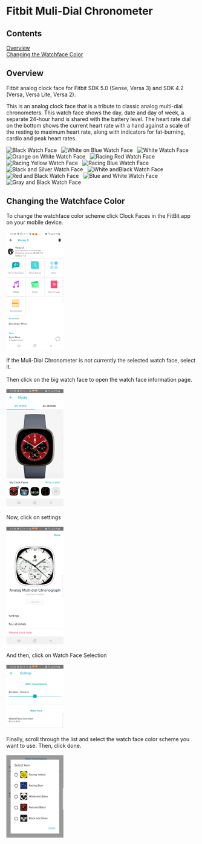 # Fitbit Muli-Dial Chronometer

## Contents
[Overview](#overview)  
[Changing the Watchface Color](#changing-the-watchface-color)

## Overview

Fitbit analog clock face for Fitbit SDK 5.0 (Sense, Versa 3) and SDK 4.2 (Versa, Versa Lite, Versa 2).

This is an analog clock face that is a tribute to classic analog
multi-dial chronometers. This watch face shows the day, date and day of week,
a separate 24-hour hand is shared with the battery level. The heart rate dial on the 
bottom shows the current heart rate with a hand against a scale of the resting to maximum
heart rate, along with indicators for fat-burning, cardio and peak heart rates.

<img src="./faceimages/BlackWatch.png" alt="Black Watch Face"
width="20%"> &nbsp;  <img src="./faceimages/WhiteOnBlueWatch.png" alt="White on Blue Watch Face"
width="20%"> &nbsp;  <img src="./faceimages/WhiteWatch.png" alt="White Watch Face"
width="20%"> &nbsp;  <img src="./faceimages/OrangeOnGreyWatch.png" alt="Orange on White Watch Face"
width="20%"> &nbsp;  <img src="./faceimages/RacingRedWatch.png" alt="Racing Red Watch Face"
width="20%"> &nbsp;  <img src="./faceimages/RacingYellowWatch.png" alt="Racing Yellow Watch Face"
width="20%"> &nbsp;  <img src="./faceimages/RacingBlueWatch.png" alt="Racing Blue Watch Face"
width="20%"> &nbsp;  <img src="./faceimages/BlackAndSilverWatch.png" alt="Black and Silver Watch Face"
width="20%"> &nbsp;  <img src="./faceimages/WhiteAndBlackWatch.png" alt="White andBlack Watch Face"
width="20%"> &nbsp;  <img src="./faceimages/RedAndBlackWatch.png" alt="Red and Black Watch Face"
width="20%"> &nbsp;  <img src="./faceimages/BlueAndWhiteWatch.png" alt="Blue and White Watch Face"
width="20%"> &nbsp;  <img src="./faceimages/GrayAndBlackWatch.png" alt="Gray and Black Watch Face"
width="20%"> &nbsp;

## Changing the Watchface Color

To change the watchface color scheme click Clock Faces in the FitBit app on your mobile device.<br/><br/>
<img src="./images/Multi-Dial_Chronograph_My_Fitbit.jpg" width="30%"><br/><br/>
If the Muli-Dial Chronometer is not currently the selected watch face, select it.<br/>  
Then click on the big watch face to open the watch face information page.<br/><br/>
<img src="./images/Multi-Dial_Chronograph_My_Clock_Faces.jpg" width="30%"><br/><br/>
Now, click on settings<br/><br/>
<img src="./images/Multi-Dial_Chronograph_Information_Page.jpg" width="30%"><br/><br/>
And then, click on Watch Face Selection<br/><br/>
<img src="./images/Multi-Dial_Chronograph_Settings.jpg" width="30%"><br/><br/>
Finally, scroll through the list and select the watch face color scheme you want to use. Then, click done.<br/><br/>
<img src="./images/Multi-Dial_Chronograph_Face_Selection.jpg" width="30%">


